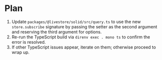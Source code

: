 # Plan

1. Update `packages/@livestore/solid/src/query.ts` to use the new `store.subscribe` signature by passing the setter as the second argument and reserving the third argument for options.
2. Re-run the TypeScript build via `direnv exec . mono ts` to confirm the error is resolved.
3. If other TypeScript issues appear, iterate on them; otherwise proceed to wrap up.
